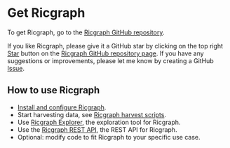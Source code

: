 # Get Ricgraph
To get Ricgraph, go to the 
[Ricgraph GitHub repository](https://github.com/UtrechtUniversity/ricgraph).

<!-- GitHub buttons from https://buttons.github.io -->
If you like Ricgraph, please give it a GitHub star by clicking on the top right
<a class="github-button" href="https://github.com/UtrechtUniversity/ricgraph"
data-color-scheme="no-preference: light; light: light; dark: light;"
data-icon="octicon-star" data-size="large" aria-label="Star
UtrechtUniversity/ricgraph on GitHub">Star</a> button on the [Ricgraph GitHub
repository page](https://github.com/UtrechtUniversity/ricgraph).  If you have
any suggestions or improvements, please let me know by creating a  GitHub <a
class="github-button"
href="https://github.com/UtrechtUniversity/ricgraph/issues"
data-color-scheme="no-preference: light; light: light; dark: light;"
data-icon="octicon-issue-opened" data-size="large" aria-label="Issue
UtrechtUniversity/ricgraph on GitHub">Issue</a>. 

## How to use Ricgraph

* [Install and configure Ricgraph](https://docs.ricgraph.eu/docs/ricgraph_install_configure.html#install-and-configure-ricgraph).
* Start harvesting data, see [Ricgraph harvest scripts](https://docs.ricgraph.eu/docs/ricgraph_harvest_scripts.html#ricgraph-harvest-scripts).
* Use [Ricgraph Explorer](https://docs.ricgraph.eu/docs/ricgraph_explorer.html#ricgraph-explorer),
  the exploration tool for Ricgraph. 
* Use the [Ricgraph REST API](https://docs.ricgraph.eu/docs/ricgraph_restapi.html#ricgraph-rest-api),
  the REST API for Ricgraph.
* Optional: modify code to fit Ricgraph to your specific use case.

